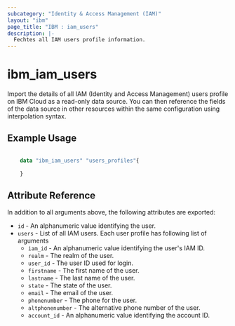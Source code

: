 ```yaml
---
subcategory: "Identity & Access Management (IAM)"
layout: "ibm"
page_title: "IBM : iam_users"
description: |-
  Fechtes all IAM users profile information.
---
```


# ibm\_iam_users

Import the details of all IAM (Identity and Access Management) users profile on IBM Cloud as a read-only data source. You can then reference the fields of the data source in other resources within the same configuration using interpolation syntax.

## Example Usage

```terraform

	data "ibm_iam_users" "users_profiles"{
  
	} 

```

## Attribute Reference

In addition to all arguments above, the following attributes are exported:
* `id` - An alphanumeric value identifying the user.
* `users` - List of all IAM users. Each user profile has following list of arguments	
  * `iam_id` - An alphanumeric value identifying the user's IAM ID.
  * `realm` - The realm of the user. 
  * `user_id` - The user ID used for login.
  * `firstname` - The first name of the user.
  * `lastname` -  The last name of the user.
  * `state` - The state of the user. 
  * `email` - The email of the user.
  * `phonenumber` - The phone for the user.
  * `altphonenumber` - The alternative phone number of the user.
  * `account_id` - An alphanumeric value identifying the account ID.


  